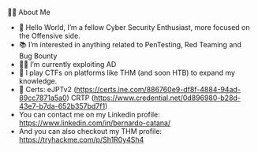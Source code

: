 👨‍💻 About Me
- 👋 Hello World, I’m a fellow Cyber Security Enthusiast, more focused on the Offensive side.
- 📚 I’m interested in anything related to PenTesting, Red Teaming and Bug Bounty
- 👨‍💻 I’m currently exploiting AD
- 👾 I play CTFs on platforms like THM (and soon HTB) to expand my knowledge.
- 🏅 Certs:
eJPTv2 (https://certs.ine.com/886760e9-df8f-4884-94ad-89cc7871a5a0)
CRTP (https://www.credential.net/0d896980-b28d-43e7-b7da-652b357bd7f1)
- You can contact me on my Linkedin profile: https://www.linkedin.com/in/bernardo-catana/
- And you can also checkout my THM profile: https://tryhackme.com/p/Sh1R0y4Sh4

<!---
0x00KayoS/0x00KayoS is a ✨ special ✨ repository because its `README.md` (this file) appears on your GitHub profile.
You can click the Preview link to take a look at your changes.
--->
